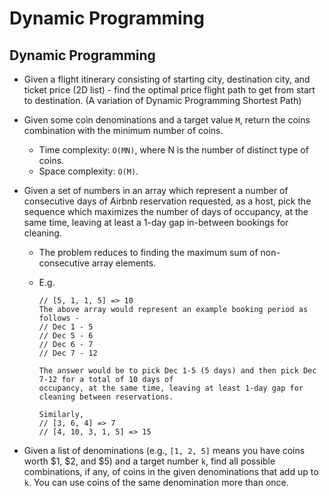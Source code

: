 Dynamic Programming
===================

Dynamic Programming
-------------------

-   Given a flight itinerary consisting of starting city, destination city, and ticket price (2D list) - find the optimal price flight path to get from start to destination. (A variation of Dynamic Programming Shortest Path)
-   Given some coin denominations and a target value `M`, return the coins combination with the minimum number of coins.
    -   Time complexity: `O(MN)`, where N is the number of distinct type of coins.
    -   Space complexity: `O(M)`.
-   Given a set of numbers in an array which represent a number of consecutive days of Airbnb reservation requested, as a host, pick the sequence which maximizes the number of days of occupancy, at the same time, leaving at least a 1-day gap in-between bookings for cleaning.

    -   The problem reduces to finding the maximum sum of non-consecutive array elements.
    -   E.g.

            // [5, 1, 1, 5] => 10
            The above array would represent an example booking period as follows -
            // Dec 1 - 5
            // Dec 5 - 6
            // Dec 6 - 7
            // Dec 7 - 12

            The answer would be to pick Dec 1-5 (5 days) and then pick Dec 7-12 for a total of 10 days of
            occupancy, at the same time, leaving at least 1-day gap for cleaning between reservations.

            Similarly,
            // [3, 6, 4] => 7
            // [4, 10, 3, 1, 5] => 15

-   Given a list of denominations (e.g., `[1, 2, 5]` means you have coins worth $1, $2, and $5) and a target number `k`, find all possible combinations, if any, of coins in the given denominations that add up to `k`. You can use coins of the same denomination more than once.
